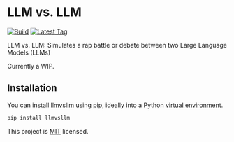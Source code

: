 # LLM vs. LLM

<!-- [![PyPI version](https://badge.fury.io/py/llmvsllm.svg?1)](https://badge.fury.io/py/llmvsllm) -->

[![Build](https://github.com/dylanhogg/llmvsllm/workflows/build/badge.svg)](https://github.com/dylanhogg/llmvsllm/actions/workflows/python-poetry-app.yml)
[![Latest Tag](https://img.shields.io/github/v/tag/dylanhogg/llmvsllm)](https://github.com/dylanhogg/llmvsllm/tags)

<!-- [![Downloads](https://static.pepy.tech/badge/llmvsllm)](https://pepy.tech/project/llmvsllm)
[![Colab](https://colab.research.google.com/assets/colab-badge.svg)](https://colab.research.google.com/github/dylanhogg/llmvsllm/blob/master/notebooks/llmvsllm_colab_custom_story.ipynb) -->

LLM vs. LLM: Simulates a rap battle or debate between two Large Language Models (LLMs)

Currently a WIP.

## Installation

You can install [llmvsllm](https://pypi.org/project/llmvsllm/) using pip, ideally into a Python [virtual environment](https://realpython.com/python-virtual-environments-a-primer/#create-it).

```bash
pip install llmvsllm
```

This project is [MIT](https://github.com/dylanhogg/gptauthor/blob/main/LICENSE) licensed.
